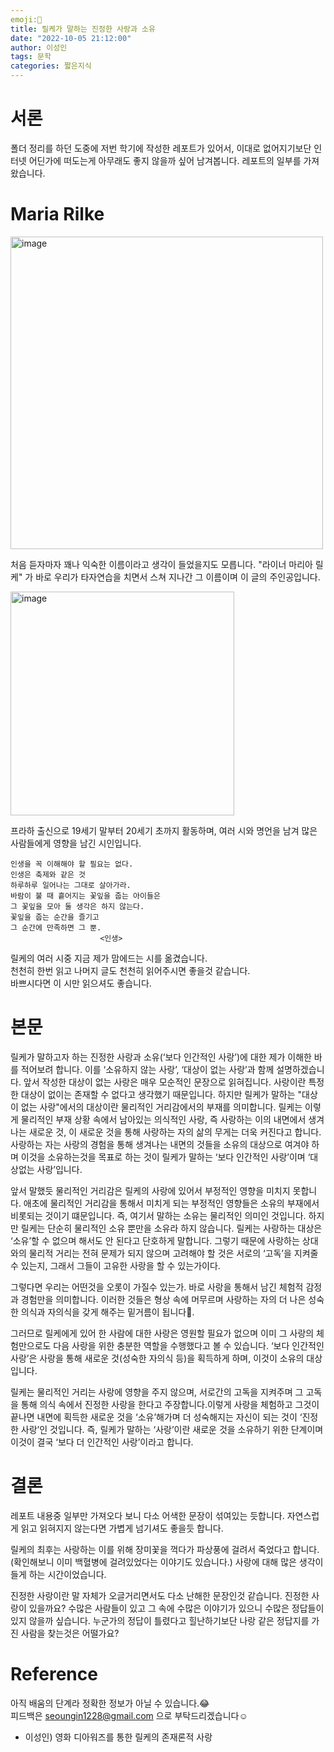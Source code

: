 ```yaml
---
emoji:🧐
title: 릴케가 말하는 진정한 사랑과 소유
date: "2022-10-05 21:12:00"
author: 이성인
tags: 문학
categories: 짧은지식
---
```


# 서론

폴더 정리를 하던 도중에 저번 학기에 작성한 레포트가 있어서, 이대로 없어지기보단 인터넷 어딘가에 떠도는게 아무래도 좋지 않을까 싶어 남겨봅니다. 레포트의 일부를 가져왔습니다.

# Maria Rilke

<img width="500" alt="image" src="https://user-images.githubusercontent.com/77886826/193881969-5dcd4ba0-1e6d-4681-8211-37e17b4b2b9f.png">

처음 듣자마자 꽤나 익숙한 이름이라고 생각이 들었을지도 모릅니다.
"라이너 마리아 릴케" 가 바로 우리가 타자연습을 치면서 스쳐 지나간 그 이름이며 이 글의 주인공입니다.

<img width="358" alt="image" src="https://user-images.githubusercontent.com/77886826/193882929-c6635ee4-9cdf-4d5b-a20e-191613b2bc2c.png">

프라하 출신으로 19세기 말부터 20세기 초까지 활동하며, 여러 시와 명언을 남겨 많은 사람들에게 영향을 남긴 시인입니다.

```
인생을 꼭 이해해야 할 필요는 없다.
인생은 축제와 같은 것
하루하루 일어나는 그대로 살아가라.
바람이 불 때 흩어지는 꽃잎을 줍는 아이들은
그 꽃잎을 모아 둘 생각은 하지 않는다.
꽃잎을 줍는 순간을 즐기고
그 순간에 만족하면 그 뿐.
                    <인생>
```

릴케의 여러 시중 지금 제가 맘에드는 시를 옮겼습니다.  
천천히 한번 읽고 나머지 글도 천천히 읽어주시면 좋을것 같습니다.  
바쁘시다면 이 시만 읽으셔도 좋습니다.

# 본문

릴케가 말하고자 하는 진정한 사랑과 소유(‘보다 인간적인 사랑’)에 대한 제가 이해한 바를 적어보려 합니다. 이를 ‘소유하지 않는 사랑’, ‘대상이 없는 사랑’과 함께 설명하겠습니다. 앞서 작성한 대상이 없는 사랑은 매우 모순적인 문장으로 읽혀집니다. 사랑이란 특정한 대상이 없이는 존재할 수 없다고 생각했기 때문입니다. 하지만 릴케가 말하는 "대상이 없는 사랑"에서의 대상이란 물리적인 거리감에서의 부재를 의미합니다. 릴케는 이렇게 물리적인 부재 상황 속에서 남아있는 의식적인 사랑, 즉 사랑하는 이의 내면에서 생겨나는 새로운 것, 이 새로운 것을 통해 사랑하는 자의 삶의 무게는 더욱 커진다고 합니다. 사랑하는 자는 사랑의 경험을 통해 생겨나는 내면의 것들을 소유의 대상으로 여겨야 하며 이것을 소유하는것을 목표로 하는 것이 릴케가 말하는 ‘보다 인간적인 사랑’이며 ‘대상없는 사랑’입니다.

앞서 말했듯 물리적인 거리감은 릴케의 사랑에 있어서 부정적인 영향을 미치지 못합니다. 애초에 물리적인 거리감을 통해서 미치게 되는 부정적인 영향들은 소유의 부재에서 비롯되는 것이기 떄문입니다. 즉, 여기서 말하는 소유는 물리적인 의미인 것입니다. 하지만 릴케는 단순히 물리적인 소유 뿐만을 소유라 하지 않습니다. 릴케는 사랑하는 대상은 ‘소유’할 수 없으며 해서도 안 된다고 단호하게 말합니다. 그렇기 때문에 사랑하는 상대와의 물리적 거리는 전혀 문제가 되지 않으며 고려해야 할 것은 서로의 ‘고독’을 지켜줄 수 있는지, 그래서 그들이 고유한 사랑을 할 수 있는가이다.

그렇다면 우리는 어떤것을 오롯이 가질수 있는가. 바로 사랑을 통해서 남긴 체험적 감정과 경험만을 의미합니다. 이러한 것들은 형상 속에 머무르며 사랑하는 자의 더 나은 성숙한 의식과 자의식을 갖게 해주는 밑거름이 됩니다.

그러므로 릴케에게 있어 한 사람에 대한 사랑은 영원할 필요가 없으며 이미 그 사랑의 체험만으로도 다음 사랑을 위한 충분한 역할을 수행했다고 볼 수 있습니다. ‘보다 인간적인 사랑’은 사랑을 통해 새로운 것(성숙한 자의식 등)을 획득하게 하며, 이것이 소유의 대상입니다.

릴케는 물리적인 거리는 사랑에 영향을 주지 않으며, 서로간의 고독을 지켜주며 그 고독을 통해 의식 속에서 진정한 사랑을 한다고 주장합니다.이렇게 사랑을 체험하고 그것이 끝나면 내면에 획득한 새로운 것을 ‘소유’해가며 더 성숙해지는 자신이 되는 것이 ‘진정한 사랑’인 것입니다. 즉, 릴케가 말하는 ‘사랑’이란 새로운 것을 소유하기 위한 단계이며 이것이 결국 ‘보다 더 인간적인 사랑’이라고 합니다.

# 결론

레포트 내용중 일부만 가져오다 보니 다소 어색한 문장이 섞여있는 듯합니다. 자연스럽게 읽고 읽혀지지 않는다면 가볍게 넘기셔도 좋을듯 합니다.

릴케의 최후는 사랑하는 이를 위해 장미꽃을 꺽다가 파상풍에 걸려서 죽었다고 합니다. (확인해보니 이미 백혈병에 걸려있었다는 이야기도 있습니다.) 사랑에 대해 많은 생각이 들게 하는 시간이었습니다.

진정한 사랑이란 말 자체가 오글거리면서도 다소 난해한 문장인것 같습니다. 진정한 사랑이 있을까요? 수많은 사람들이 있고 그 속에 수많은 이야기가 있으니 수많은 정답들이 있지 않을까 싶습니다.
누군가의 정답이 틀렸다고 힐난하기보단 나랑 같은 정답지를 가진 사람을 찾는것은 어떨가요?

# Reference

아직 배움의 단계라 정확한 정보가 아닐 수 있습니다.😂  
피드백은 seoungin1228@gmail.com 으로 부탁드리겠습니다☺️

- 이성인) 영화 디아워즈를 통한 릴케의 존재론적 사랑
